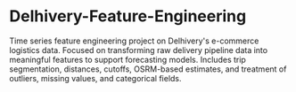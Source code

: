 # Delhivery-Feature-Engineering
Time series feature engineering project on Delhivery's e-commerce logistics data. Focused on transforming raw delivery pipeline data into meaningful features to support forecasting models. Includes trip segmentation, distances, cutoffs, OSRM-based estimates, and treatment of outliers, missing values, and categorical fields.
